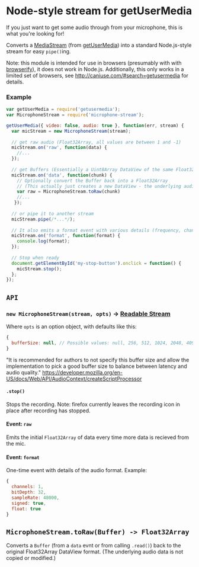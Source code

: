 # Node-style stream for getUserMedia

If you just want to get some audio through from your microphone, this is
what you're looking for!

Converts a [MediaStream](https://developer.mozilla.org/en-US/docs/Web/API/MediaStream) (from [getUserMedia](https://developer.mozilla.org/en-US/docs/Web/API/Navigator/getUserMedia)) into a standard Node.js-style stream for easy `pipe()`ing.

Note: this module is intended for use in browsers (presumably with with [browserify](http://browserify.org/)), 
it does not work in Node.js.
Additionally, this only works in a limited set of browsers, see http://caniuse.com/#search=getusermedia for details.


### Example

```js
var getUserMedia = require('getusermedia');
var MicrophoneStream = require('microphone-stream');

getUserMedia({ video: false, audio: true }, function(err, stream) {
  var micStream = new MicrophoneStream(stream);
  
  // get raw audio (Float32Array, all values are between 1 and -1)
  micStream.on('raw', function(data) {
    //...
  });
  
  // get Buffers (Essentially a Uint8Array DataView of the same Float32 values)
  micStream.on('data', function(chunk) {
    // Optionally convert the Buffer back into a Float32Array
    // (This actually just creates a new DataView - the underlying audio data is not copied or modified.)
    var raw = MicrophoneStream.toRaw(chunk) 
    //...
   });
  
  // or pipe it to another stream
  micStream.pipe(/*...*/);
  
  // It also emits a format event with various details (frequency, channels, etc)
  micStream.on('format', function(format) {
    console.log(format);
  });
  
  // Stop when ready
  document.getElementById('my-stop-button').onclick = function() {
    micStream.stop();
  };
});
```

## `API`

### `new MicrophoneStream(stream, opts)` -> [Readable Stream](https://nodejs.org/api/stream.html)

Where `opts` is an option object, with defaults like this:
```js
{
  bufferSize: null, // Possible values: null, 256, 512, 1024, 2048, 4096, 8192, 16384
}
```

"It is recommended for authors to not specify this buffer size and allow the implementation to pick a good buffer size 
to balance between latency and audio quality."
https://developer.mozilla.org/en-US/docs/Web/API/AudioContext/createScriptProcessor

#### `.stop()` 

Stops the recording. 
Note: firefox currently leaves the recording icon in place after recording has stopped.

#### Event: `raw`

Emits the initial `Float32Array` of data every time more data is recieved from the mic.

#### Event: `format`

One-time event with details of the audio format. Example:

```js
{
  channels: 1,
  bitDepth: 32,
  sampleRate: 48000,
  signed: true,
  float: true
}
```

## `MicrophoneStream.toRaw(Buffer) -> Float32Array`
  
Converts a `Buffer` (from a `data` evnt or from calling `.read()`) back to the original Float32Array DataView format. (The underlying audio data is not copied or modified.)

